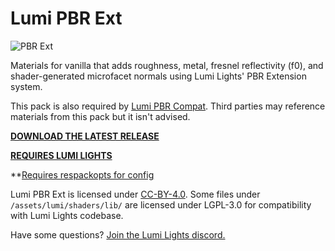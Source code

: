 # Lumi PBR Ext

![PBR Ext](https://raw.githubusercontent.com/spiralhalo/spiralhalo.github.io/main/img/pbrext.jpg)

Materials for vanilla that adds roughness, metal, fresnel reflectivity (f0), and shader-generated microfacet normals using Lumi Lights' PBR Extension system.

This pack is also required by [Lumi PBR Compat](https://github.com/spiralhalo/LumiPBRCompat). Third parties may reference materials from this pack but it isn't advised.

**[DOWNLOAD THE LATEST RELEASE](https://github.com/spiralhalo/LumiPBRExt/releases)**

**[REQUIRES LUMI LIGHTS](https://github.com/spiralhalo/LumiLights)**

**[Requires respackopts for config](https://modrinth.com/mod/respackopts)

Lumi PBR Ext is licensed under [CC-BY-4.0](https://creativecommons.org/licenses/by/4.0/). Some files under `/assets/lumi/shaders/lib/` are licensed under LGPL-3.0 for compatibility with Lumi Lights codebase.

Have some questions? [Join the Lumi Lights discord.](https://discord.gg/qcyBfhxkgk)
